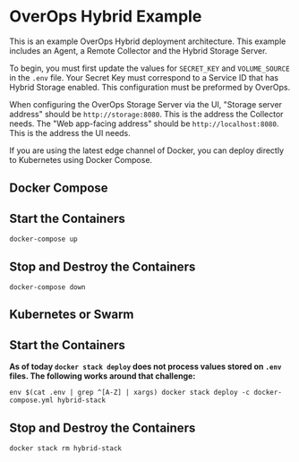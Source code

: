 # OverOps Hybrid Example
This is an example OverOps Hybrid deployment architecture.  This example includes an Agent, a Remote Collector and the Hybrid Storage Server.

To begin, you must first update the values for `SECRET_KEY` and `VOLUME_SOURCE` in the `.env` file.  Your Secret Key must correspond to a Service ID that has Hybrid Storage enabled.  This configuration must be preformed by OverOps.

When configuring the OverOps Storage Server via the UI, "Storage server address" should be `http://storage:8080`.  This is the address the Collector needs.  The "Web app-facing address" should be `http://localhost:8080`.  This is the address the UI needs.

If you are using the latest edge channel of Docker, you can deploy directly to Kubernetes using Docker Compose.

## Docker Compose

## Start the Containers
```
docker-compose up
```

## Stop and Destroy the Containers
```
docker-compose down
```

## Kubernetes or Swarm

## Start the Containers
**As of today `docker stack deploy` does not process values stored on `.env` files.  The following works around that challenge:**
```
env $(cat .env | grep ^[A-Z] | xargs) docker stack deploy -c docker-compose.yml hybrid-stack
```

## Stop and Destroy the Containers
```
docker stack rm hybrid-stack
```